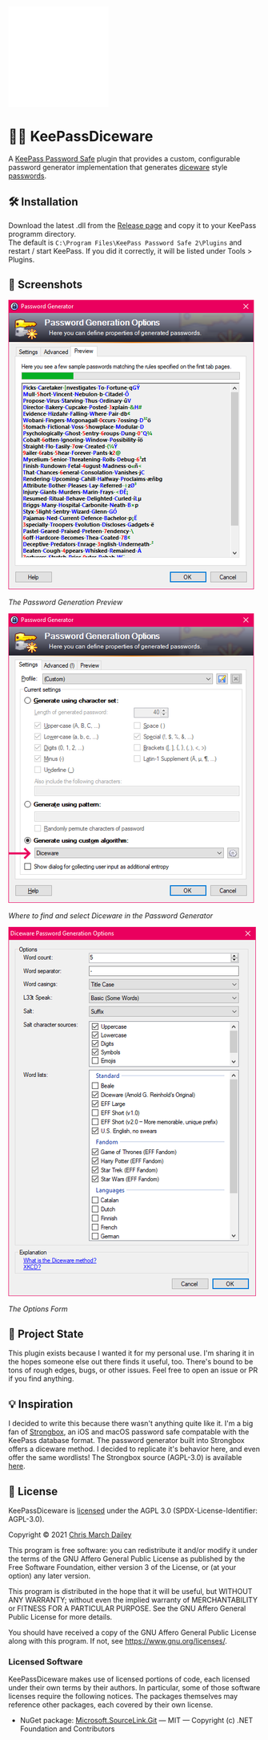 ![dice icon](./.meta/dice-icon.svg)

# 🎲🔑 KeePassDiceware
A [KeePass Password Safe](https://keepass.info/) plugin that provides a custom, configurable password generator implementation that generates [diceware](https://theworld.com/~reinhold/diceware.html) style [passwords](https://xkcd.com/936/).

## 🛠️ Installation
Download the latest .dll from the [Release page](https://github.com/cmdwtf/KeePassDiceware/releases) and copy it to your KeePass programm directory.<br>
The default is ```C:\Program Files\KeePass Password Safe 2\Plugins``` and restart / start KeePass. If you did it correctly, it will be listed under Tools > Plugins.

## 🌄 Screenshots

![password generation preview](./.meta/preview-tab.png)

_The Password Generation Preview_

![algorithm_select](./.meta/algorithm-select.png)

_Where to find and select Diceware in the Password Generator_

![options form](./.meta/options-form.png)

_The Options Form_

## 🔰 Project State
This plugin exists because I wanted it for my personal use. I'm sharing it in the hopes someone else out there finds it useful, too. There's bound to be tons of rough edges, bugs, or other issues. Feel free to open an issue or PR if you find anything.

## 💡 Inspiration
I decided to write this because there wasn't anything quite like it. I'm a big fan of [Strongbox](https://strongboxsafe.com/), an iOS and macOS password safe compatable with the KeePass database format. The password generator built into Strongbox offers a diceware method. I decided to replicate it's behavior here, and even offer the same wordlists! The Strongbox source (AGPL-3.0) is available [here](https://github.com/strongbox-password-safe/Strongbox).

## 📝 License
KeePassDiceware is [licensed](./LICENSE) under the AGPL 3.0 (SPDX-License-Identifier: AGPL-3.0).

Copyright © 2021 [Chris March Dailey](https://cmd.wtf)

This program is free software: you can redistribute it and/or modify it under the terms of the GNU Affero General Public License as published by the Free Software Foundation, either version 3 of the License, or (at your option) any later version.

This program is distributed in the hope that it will be useful, but WITHOUT ANY WARRANTY; without even the implied warranty of MERCHANTABILITY or FITNESS FOR A PARTICULAR PURPOSE.  See the GNU Affero General Public License for more details.

You should have received a copy of the GNU Affero General Public License along with this program.  If not, see <https://www.gnu.org/licenses/>.

### Licensed Software
KeePassDiceware makes use of licensed portions of code, each licensed under their own terms by their authors. In particular, some of those software licenses require the following notices. The packages themselves may reference other packages, each covered by their own license.

 - NuGet package: [Microsoft.SourceLink.Git](https://github.com/dotnet/sourcelink) — MIT — Copyright (c) .NET Foundation and Contributors

